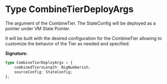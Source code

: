 
# Type CombineTierDeployArgs

The argument of the CombineTier. The StateConfig will be deployed as a pointer under VM State Pointer.

It will be built with the desired configuration for the CombineTier allowing to customize the behavior of the Tier as needed and specified.

<b>Signature:</b>

```typescript
type CombineTierDeployArgs = {
    combinedTiersLength: BigNumberish;
    sourceConfig: StateConfig;
};
```
